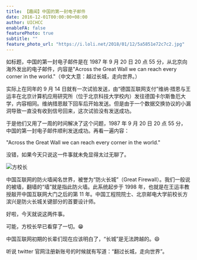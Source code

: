 ```yaml
---
title: 【趣闻】中国的第一封电子邮件
date: 2016-12-01T00:00:00+08:00
author: UICHCC
enableFA: false
featurePhoto: true
subtitle: ""
feature_photo_url: "https://i.loli.net/2018/01/12/5a5851e72c7c2.jpg"
---
```


如标题，中国的第一封电子邮件是在 1987 年 9 月 20 日 20 点 55 分，从北京向海外发出的电子邮件，内容是"Across the Great Wall we can reach every corner in the world."（中文大意：越过长城，走向世界。）

实际上在同年的 9 月 14 日就有一次试验发送，由“德国互联网支付”维纳·措恩与王运丰在北京计算机应用研究所（位于北京科技大学校内）发往德国卡尔斯鲁厄大学，内容相同。维纳措恩敲下回车后开始发送。但是由于一个数据交换协议的小漏洞导致一直没有收到信号回来，这次试验没有发送成功。

于是他们又用了一周的时间解决了这个问题，1987 年 9 月 20 日 20 点 55 分，中国的第一封电子邮件顺利发送成功。再看一遍内容：

"Across the Great Wall we can reach every corner in the world."

没错，如果今天只说这一件事就未免显得太过无聊了。

![方校长](https://ooo.0o0.ooo/2017/06/17/5944f9c6af584.jpg)

中国互联网的防火墙闻名世界，被誉为“防火长城”（Great Firewall）。我们一般说的被墙，翻墙的“墙”就是指此防火墙。此系统起步于 1998 年，也就是在王运丰教授敲开中国互联网大门之后的第 11 年。中国工程院院士、北京邮电大学前校长方滨兴是防火长城关键部分的首要设计师。

好啦，今天就说这两件事。

可能，方校长早已看穿了一切。😁

中国互联网初期的长辈们现在应该明白了，“长城”是无法跨越的。😄

听说 twitter 官网注册新账号的时候就有写道：“翻过长城，走向世界”。
